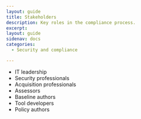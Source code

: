 ```yaml
---
layout: guide
title: Stakeholders
description: Key roles in the compliance process.
excerpt: 
layout: guide
sidenav: docs
categories:
  - Security and compliance

---
```


* IT leadership
* Security professionals
* Acquisition professionals
* Assessors
* Baseline authors
* Tool developers
* Policy authors
